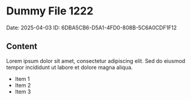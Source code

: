 # Dummy File 1222

Date: 2025-04-03
ID: 6DBA5CB6-D5A1-4FD0-808B-5C6A0CDF1F12

## Content

Lorem ipsum dolor sit amet, consectetur adipiscing elit.
Sed do eiusmod tempor incididunt ut labore et dolore magna aliqua.

* Item 1
* Item 2
* Item 3

